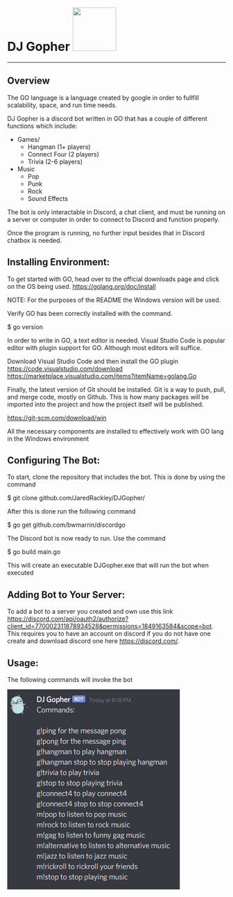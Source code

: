 # DJ Gopher <img src="https://pbs.twimg.com/media/DTYVjS-X4AEgy7p.png" width="100" height="100">
----------
## Overview
The GO language is a language created by google in order to fullfill scalability, space, and run time needs.

DJ Gopher is a discord bot written in GO that has a couple of different functions which include:

* Games/
  * Hangman (1+ players)
  * Connect Four (2 players)
  * Trivia (2-6 players)
* Music
  * Pop
  * Punk
  * Rock 
  * Sound Effects

The bot is only interactable in Discord, a chat client, and must be running on a server or computer in order to connect to Discord and function properly. 

Once the program is running, no further input besides that in Discord chatbox is needed. 


## Installing Environment:

To get started with GO, head over to the official downloads page and click on the OS being used. https://golang.org/doc/install

NOTE: For the purposes of the README the Windows version will be used.

Verify GO has been correctly installed with the command.

 $ go version

In order to write in GO, a text editor is needed. Visual Studio Code is popular editor with plugin support for GO. Although most editors will suffice.

Download Visual Studio Code and then install the GO plugin
 https://code.visualstudio.com/download
 https://marketplace.visualstudio.com/items?itemName=golang.Go


Finally, the latest version of Git should be installed. Git is a way to push, pull, and merge code, mostly on Github. This is how many packages will be imported into the project and how the project itself will be published.

 https://git-scm.com/download/win


All the necessary components are installed to effectively work with GO lang in the Windows environment


## Configuring The Bot:

To start, clone the repository that includes the bot. This is done by using the command 

$ git clone github.com/JaredRackley/DJGopher/

After this is done run the following command

$ go get github.com/bwmarrin/discordgo

The Discord bot is now ready to run. Use the command

$ go build main.go  

This will create an executable DJGopher.exe that will run the bot when executed

## Adding Bot to Your Server:

To add a bot to a server you created and own use this link https://discord.com/api/oauth2/authorize?client_id=770002311878934528&permissions=1849163584&scope=bot.
This requires you to have an account on discord if you do not have one create and download discord one here https://discord.com/. 


## Usage:

The following commands will invoke the bot
 
![User Commands](https://github.com/JaredRackley/DJGopher/blob/main/Photos/Usage.png)




